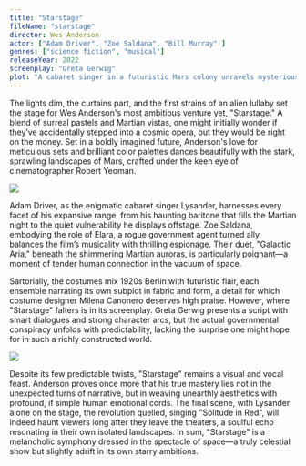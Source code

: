 ```yaml
---
title: "Starstage"
fileName: "starstage"
director: Wes Anderson
actor: ["Adam Driver", "Zoe Saldana", "Bill Murray" ]
genres: ["science fiction", "musical"]
releaseYear: 2022
screenplay: "Greta Gerwig"
plot: "A cabaret singer in a futuristic Mars colony unravels mysterious governmental plots while delivering stunning performances."
---
```


The lights dim, the curtains part, and the first strains of an alien lullaby set the stage for Wes Anderson's most ambitious venture yet, "Starstage." A blend of surreal pastels and Martian vistas, one might initially wonder if they’ve accidentally stepped into a cosmic opera, but they would be right on the money. Set in a boldly imagined future, Anderson's love for meticulous sets and brilliant color palettes dances beautifully with the stark, sprawling landscapes of Mars, crafted under the keen eye of cinematographer Robert Yeoman.

![](/starstage-1.webp)

Adam Driver, as the enigmatic cabaret singer Lysander, harnesses every facet of his expansive range, from his haunting baritone that fills the Martian night to the quiet vulnerability he displays offstage. Zoe Saldana, embodying the role of Elara, a rogue government agent turned ally, balances the film’s musicality with thrilling espionage. Their duet, "Galactic Aria," beneath the shimmering Martian auroras, is particularly poignant—a moment of tender human connection in the vacuum of space.

Sartorially, the costumes mix 1920s Berlin with futuristic flair, each ensemble narrating its own subplot in fabric and form, a detail for which costume designer Milena Canonero deserves high praise. However, where "Starstage" falters is in its screenplay. Greta Gerwig presents a script with smart dialogues and strong character arcs, but the actual governmental conspiracy unfolds with predictability, lacking the surprise one might hope for in such a richly constructed world.

![](/starstage-2.webp)

Despite its few predictable twists, "Starstage" remains a visual and vocal feast. Anderson proves once more that his true mastery lies not in the unexpected turns of narrative, but in weaving unearthly aesthetics with profound, if simple human emotional cords. The final scene, with Lysander alone on the stage, the revolution quelled, singing "Solitude in Red", will indeed haunt viewers long after they leave the theaters, a soulful echo resonating in their own isolated landscapes. In sum, "Starstage" is a melancholic symphony dressed in the spectacle of space—a truly celestial show but slightly adrift in its own starry ambitions.